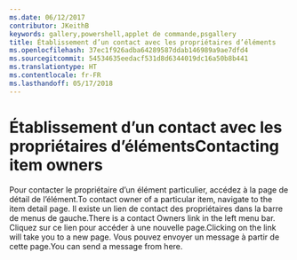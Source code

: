 ```yaml
---
ms.date: 06/12/2017
contributor: JKeithB
keywords: gallery,powershell,applet de commande,psgallery
title: Établissement d’un contact avec les propriétaires d’éléments
ms.openlocfilehash: 37ec1f926adba64289587ddab146989a9ae7dfd4
ms.sourcegitcommit: 54534635eedacf531d8d6344019dc16a50b8b441
ms.translationtype: HT
ms.contentlocale: fr-FR
ms.lasthandoff: 05/17/2018
---
```

# <a name="contacting-item-owners"></a><span data-ttu-id="3a24a-103">Établissement d’un contact avec les propriétaires d’éléments</span><span class="sxs-lookup"><span data-stu-id="3a24a-103">Contacting item owners</span></span>

<span data-ttu-id="3a24a-104">Pour contacter le propriétaire d’un élément particulier, accédez à la page de détail de l’élément.</span><span class="sxs-lookup"><span data-stu-id="3a24a-104">To contact owner of a particular item, navigate to the item detail page.</span></span>
<span data-ttu-id="3a24a-105">Il existe un lien de contact des propriétaires dans la barre de menus de gauche.</span><span class="sxs-lookup"><span data-stu-id="3a24a-105">There is a contact Owners link in the left menu bar.</span></span>
<span data-ttu-id="3a24a-106">Cliquez sur ce lien pour accéder à une nouvelle page.</span><span class="sxs-lookup"><span data-stu-id="3a24a-106">Clicking on the link will take you to a new page.</span></span>
<span data-ttu-id="3a24a-107">Vous pouvez envoyer un message à partir de cette page.</span><span class="sxs-lookup"><span data-stu-id="3a24a-107">You can send a message from here.</span></span>